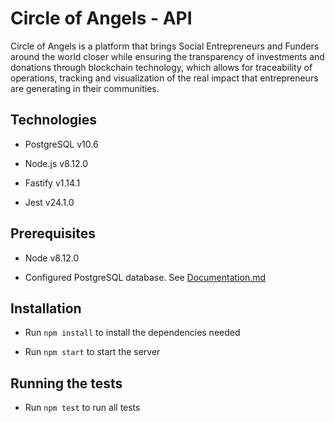 # Circle of Angels - API

Circle of Angels is a platform that brings Social Entrepreneurs and Funders around the world closer while ensuring the transparency of investments and donations through blockchain technology, which allows for traceability of operations, tracking and visualization of the real impact that entrepreneurs are generating in their communities.

## Technologies

- PostgreSQL v10.6

- Node.js v8.12.0

- Fastify v1.14.1

- Jest v24.1.0

## Prerequisites

- Node v8.12.0

- Configured PostgreSQL database. See [Documentation.md](./Documentation.md)

## Installation

- Run `npm install` to install the dependencies needed

- Run `npm start` to start the server

## Running the tests

- Run `npm test` to run all tests